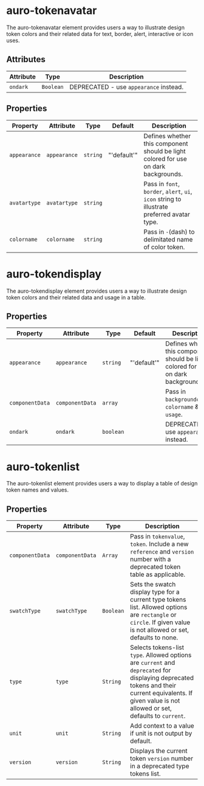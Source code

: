 # auro-tokenavatar

The auro-tokenavatar element provides users a way to illustrate design token colors and their related data for text, border, alert, interactive or icon uses.

## Attributes

| Attribute | Type      | Description                            |
|-----------|-----------|----------------------------------------|
| `ondark`  | `Boolean` | DEPRECATED - use `appearance` instead. |

## Properties

| Property     | Attribute    | Type     | Default     | Description                                      |
|--------------|--------------|----------|-------------|--------------------------------------------------|
| `appearance` | `appearance` | `string` | "'default'" | Defines whether this component should be light colored for use on dark backgrounds. |
| `avatartype` | `avatartype` | `string` |             | Pass in `font`, `border`, `alert`, `ui`, `icon` string to illustrate preferred avatar type. |
| `colorname`  | `colorname`  | `string` |             | Pass in `-`(dash) to delimitated name of color token. |


# auro-tokendisplay

The auro-tokendisplay element provides users a way to illustrate design token colors and their related data and usage in a table.

## Properties

| Property        | Attribute       | Type      | Default     | Description                                      |
|-----------------|-----------------|-----------|-------------|--------------------------------------------------|
| `appearance`    | `appearance`    | `string`  | "'default'" | Defines whether this component should be light colored for use on dark backgrounds. |
| `componentData` | `componentData` | `array`   |             | Pass in `backgroundcolor`, `colorname` & `usage`. |
| `ondark`        | `ondark`        | `boolean` |             | DEPRECATED - use `appearance` instead.           |


# auro-tokenlist

The auro-tokenlist element provides users a way to display a table of design token names and values.

## Properties

| Property        | Attribute       | Type      | Description                                      |
|-----------------|-----------------|-----------|--------------------------------------------------|
| `componentData` | `componentData` | `Array`   | Pass in `tokenvalue`, `token`. Include a new `reference` and `version` number with a deprecated token table as applicable. |
| `swatchType`    | `swatchType`    | `Boolean` | Sets the swatch display type for a current type tokens list. Allowed options are `rectangle` or `circle`. If given value is not allowed or set, defaults to none. |
| `type`          | `type`          | `String`  | Selects tokens-list `type`. Allowed options are `current` and `deprecated` for displaying deprecated tokens and their current equivalents. If given value is not allowed or set, defaults to `current`. |
| `unit`          | `unit`          | `String`  | Add context to a value if unit is not output by default. |
| `version`       | `version`       | `String`  | Displays the current token `version` number in a deprecated type tokens list. |
